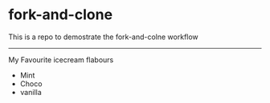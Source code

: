 # fork-and-clone

This is a repo to demostrate the fork-and-colne workflow

---
My Favourite icecream flabours
- Mint
- Choco
- vanilla
